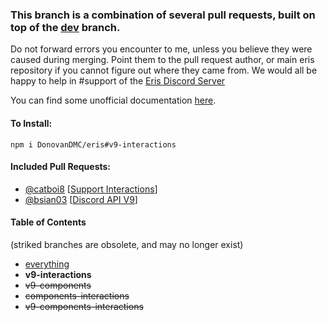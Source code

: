 ### This branch is a combination of several pull requests, built on top of the [dev](https://github.com/abalabahaha/eris/tree/dev) branch.

Do not forward errors you encounter to me, unless you believe they were caused during merging. Point them to the pull request author, or main eris repository if you cannot figure out where they came from. We would all be happy to help in #support of the [Eris Discord Server](https://discord.gg/eris)

You can find some unofficial documentation [here](https://eris.owo-whats-this.dev/v9-interactions).

#### To Install:
```
npm i DonovanDMC/eris#v9-interactions
```

#### Included Pull Requests:
* [@catboi8](https://github.com/Catboi8) [[Support Interactions](https://github.com/abalabahaha/eris/pull/1210)]
* [@bsian03](https://github.com/bsian03) [[Discord API V9](https://github.com/abalabahaha/eris/pull/1216)]

#### Table of Contents
(striked branches are obsolete, and may no longer exist)
* [everything](https://github.com/DonovanDMC/eris/tree/everything)
* **v9-interactions**
* ~~v9-components~~
* ~~components-interactions~~
* ~~v9-components-interactions~~
